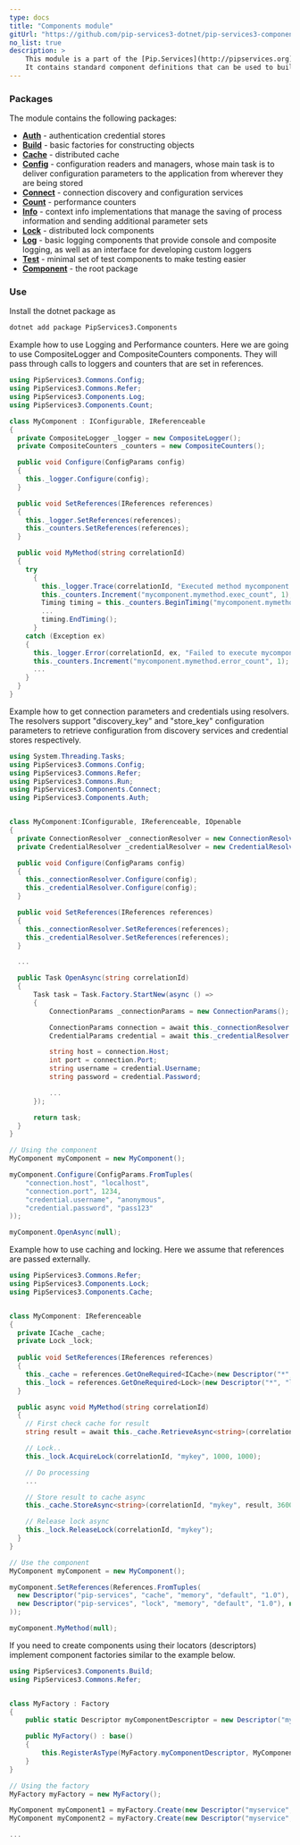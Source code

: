 ```yaml
---
type: docs
title: "Components module"
gitUrl: "https://github.com/pip-services3-dotnet/pip-services3-components-dotnet"
no_list: true
description: > 
    This module is a part of the [Pip.Services](http://pipservices.org) polyglot microservices toolkit.
    It contains standard component definitions that can be used to build applications and services.
---
```



### Packages

The module contains the following packages:

* [**Auth**](auth) - authentication credential stores
* [**Build**](build) - basic factories for constructing objects
* [**Cache**](cache) - distributed cache
* [**Config**](config) - configuration readers and managers, whose main task is to deliver configuration parameters to the application from wherever they are being stored
* [**Connect**](connect) - connection discovery and configuration services
* [**Count**](count) - performance counters
* [**Info**](info) - context info implementations that manage the saving of process information and sending additional parameter sets
* [**Lock**](lock) - distributed lock components
* [**Log**](log) - basic logging components that provide console and composite logging, as well as an interface for developing custom loggers
* [**Test**](test) - minimal set of test components to make testing easier
* [**Component**](component) - the root package



### Use

Install the dotnet package as
```bash
dotnet add package PipServices3.Components
```

Example how to use Logging and Performance counters.
Here we are going to use CompositeLogger and CompositeCounters components.
They will pass through calls to loggers and counters that are set in references.

```cs
using PipServices3.Commons.Config;
using PipServices3.Commons.Refer;
using PipServices3.Components.Log;
using PipServices3.Components.Count;

class MyComponent : IConfigurable, IReferenceable
{
  private CompositeLogger _logger = new CompositeLogger();
  private CompositeCounters _counters = new CompositeCounters();

  public void Configure(ConfigParams config)
  {
    this._logger.Configure(config);
  }

  public void SetReferences(IReferences references)
  {
    this._logger.SetReferences(references);
    this._counters.SetReferences(references);
  }

  public void MyMethod(string correlationId)
  {
    try
      {
        this._logger.Trace(correlationId, "Executed method mycomponent.mymethod");
        this._counters.Increment("mycomponent.mymethod.exec_count", 1);
        Timing timing = this._counters.BeginTiming("mycomponent.mymethod.exec_time");
        ...
        timing.EndTiming();
      }
    catch (Exception ex)
    {
      this._logger.Error(correlationId, ex, "Failed to execute mycomponent.mymethod");
      this._counters.Increment("mycomponent.mymethod.error_count", 1);
      ...
    }
  }
}
```

Example how to get connection parameters and credentials using resolvers.
The resolvers support "discovery_key" and "store_key" configuration parameters
to retrieve configuration from discovery services and credential stores respectively.

```cs
using System.Threading.Tasks;
using PipServices3.Commons.Config;
using PipServices3.Commons.Refer;
using PipServices3.Commons.Run;
using PipServices3.Components.Connect;
using PipServices3.Components.Auth;


class MyComponent:IConfigurable, IReferenceable, IOpenable
{
  private ConnectionResolver _connectionResolver = new ConnectionResolver();
  private CredentialResolver _credentialResolver = new CredentialResolver();

  public void Configure(ConfigParams config)
  {
    this._connectionResolver.Configure(config);
    this._credentialResolver.Configure(config);
  }

  public void SetReferences(IReferences references)
  {
    this._connectionResolver.SetReferences(references);
    this._credentialResolver.SetReferences(references);
  }

  ...

  public Task OpenAsync(string correlationId)
  {
      Task task = Task.Factory.StartNew(async () =>
      {
          ConnectionParams _connectionParams = new ConnectionParams();

          ConnectionParams connection = await this._connectionResolver.ResolveAsync(correlationId);
          CredentialParams credential = await this._credentialResolver.LookupAsync(correlationId);

          string host = connection.Host;
          int port = connection.Port;
          string username = credential.Username;
          string password = credential.Password;

          ...
      });

      return task;
  }
}

// Using the component
MyComponent myComponent = new MyComponent();

myComponent.Configure(ConfigParams.FromTuples(
    "connection.host", "localhost",
    "connection.port", 1234,
    "credential.username", "anonymous",
    "credential.password", "pass123"
));

myComponent.OpenAsync(null);
```

Example how to use caching and locking.
Here we assume that references are passed externally.

```cs
using PipServices3.Commons.Refer;
using PipServices3.Components.Lock;
using PipServices3.Components.Cache;


class MyComponent: IReferenceable
{
  private ICache _cache;
  private Lock _lock;
        
  public void SetReferences(IReferences references)
  {
    this._cache = references.GetOneRequired<ICache>(new Descriptor("*", "cache", "*", "*", "1.0"));
    this._lock = references.GetOneRequired<Lock>(new Descriptor("*", "lock", "*", "*", "1.0"));
  }

  public async void MyMethod(string correlationId) 
  {
    // First check cache for result
    string result = await this._cache.RetrieveAsync<string>(correlationId, "mykey");

    // Lock..
    this._lock.AcquireLock(correlationId, "mykey", 1000, 1000);

    // Do processing
    ...

    // Store result to cache async
    this._cache.StoreAsync<string>(correlationId, "mykey", result, 3600000);

    // Release lock async
    this._lock.ReleaseLock(correlationId, "mykey");
  }
}

// Use the component
MyComponent myComponent = new MyComponent();

myComponent.SetReferences(References.FromTuples(
  new Descriptor("pip-services", "cache", "memory", "default", "1.0"), new MemoryCache(),
  new Descriptor("pip-services", "lock", "memory", "default", "1.0"), new MemoryLock()
));

myComponent.MyMethod(null);
```

If you need to create components using their locators (descriptors) implement 
component factories similar to the example below.

```cs
using PipServices3.Components.Build;
using PipServices3.Commons.Refer;


class MyFactory : Factory
{
    public static Descriptor myComponentDescriptor = new Descriptor("myservice", "mycomponent", "default", "*", "1.0");

    public MyFactory() : base()
    {
        this.RegisterAsType(MyFactory.myComponentDescriptor, MyComponent);
    }
}

// Using the factory
MyFactory myFactory = new MyFactory();

MyComponent myComponent1 = myFactory.Create(new Descriptor("myservice", "mycomponent", "default", "myComponent1", "1.0");
MyComponent myComponent2 = myFactory.Create(new Descriptor("myservice", "mycomponent", "default", "myComponent2", "1.0");

...
```